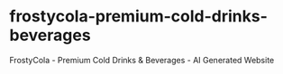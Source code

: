 # frostycola-premium-cold-drinks-beverages
FrostyCola - Premium Cold Drinks &amp; Beverages - AI Generated Website

